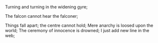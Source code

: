 Turning and turning in the widening gyre;

The falcon cannot hear the falconer;

Things fall apart; the centre cannot hold;
Mere anarchy is loosed upon the world;
The ceremony of innocence is drowned;
I just add new line in the web;
